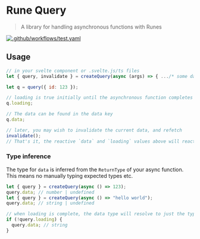 # Rune Query

> A library for handling asynchronous functions with Runes

[![.github/workflows/test.yaml](https://github.com/C-Sinclair/rune-query/actions/workflows/test.yaml/badge.svg)](https://github.com/C-Sinclair/rune-query/actions/workflows/test.yaml)

## Usage

```js
// in your svelte component or .svelte.js/ts files
let { query, invalidate } = createQuery(async (args) => { .../* some data to be fetched */ });

let q = query({ id: 123 });

// loading is true initially until the asynchronous function completes
q.loading;

// The data can be found in the data key
q.data;

// later, you may wish to invalidate the current data, and refetch
invalidate();
// That's it, the reactive `data` and `loading` values above will reactively update
```

### Type inference

The type for `data` is inferred from the `ReturnType` of your async function. This means no manually typing expected types etc.

```ts
let { query } = createQuery(async () => 123);
query.data; // number | undefined
let { query } = createQuery(async () => "hello world");
query.data; // string | undefined

// when loading is complete, the data type will resolve to just the type (not undefined anymore)
if (!query.loading) {
  query.data; // string
}
```
